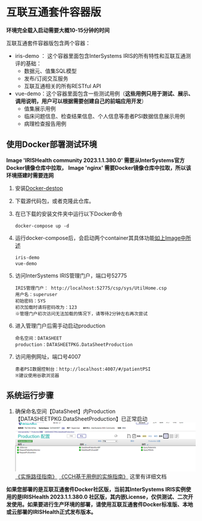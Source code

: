# 互联互通套件容器版


 **环境完全载入启动需要大概10-15分钟的时间** 

互联互通套件容器版包含两个容器：

+ iris-demo ： 这个容器里面包含InterSystems IRIS的所有特性和互联互通测评的基础：
  + 数据元、值集SQL模型
  + 发布/订阅交互服务
  + 互联互通相关的所有RESTful API
+ vue-demo：这个容器里面包含一些测试用例（**这些用例只用于测试、展示、调用说明，用户可以根据需要创建自己的前端应用开发**）
  + 值集展示用例
  + 临床问题信息、检查结果信息、个人信息等患者PSI数据信息展示用例
  + 病理检查报告用例

## 使用Docker部署测试环境

**Image 'IRISHealth community 2023.1.1.380.0' 需要从InterSystems官方Docker镜像仓库中拉取，**
**Image 'nginx' 需要Docker镜像仓库中拉取，所以该环境搭建时需要连网**
1. 安装[Docker-destop](https://www.docker.com/products/docker-desktop)

2. 下载源代码包，或者克隆此仓库。

3. 在已下载的安装文件夹中运行以下Docker命令

   ```shell
   docker-compose up -d
   ```

4. 运行docker-compose后，会启动两个container其具体功能[如上Image中所述](#互联互通套件容器版包含两个Image：)

   ```shell
   iris-demo
   vue-demo
   ```

5. 访问InterSystems IRIS管理门户，端口号52775

   ```shell
   IRIS管理门户： http://localhost:52775/csp/sys/UtilHome.csp
   用户名：superuser
   初始密码：SYS
   初次加载时请将密码改为：123
   ※管理门户初次访问无法加载的情况下，请等待2分钟左右再次尝试
   
   ```
6. 进入管理门户后需手动启动production
   ```shell
   命名空间：DATASHEET
   production：DATASHEETPKG.DataSheetProduction
   ```
7. 访问用例网址，端口号4007

   ```shell
   患者PSI数据控制台：http://localhost:4007/#/patientPSI
   ※建议使用谷歌浏览器
   ```
   
## 系统运行步骤
1. 确保命名空间【DataSheet】内Production【DATASHEETPKG.DataSheetProduction】已正常启动
![Alt text](/image/image-1.png)
[《实施路径指南》](https://shimo.im/docs/aBAYMK7opotPlRAj/])
[《CCH基于用例的实施指南》](https://shimo.im/docx/Wr3DpvJvaeUpBy3J/) 这里有详细文档


**如果您部署的是互联互通套件Docker社区版，当前其InterSystems IRIS实例使用的是IRISHealth 2023.1.1.380.0 社区版，其内嵌License，仅供测试、二次开发使用。如果要进行生产环境的部署，请使用互联互通套件Docker标准版、本地或云部署的IRISHealth正式发布版本。**

